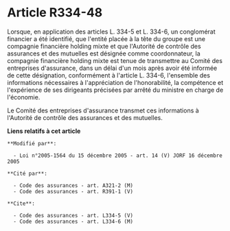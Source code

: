 # Article R334-48

Lorsque, en application des articles L. 334-5 et L. 334-6, un conglomérat financier a été identifié, que l'entité placée à la
tête du groupe est une compagnie financière holding mixte et que l'Autorité de contrôle des assurances et des mutuelles est
désignée comme coordonnateur, la compagnie financière holding mixte est tenue de transmettre au Comité des entreprises
d'assurance, dans un délai d'un mois après avoir été informée de cette désignation, conformément à l'article L. 334-6,
l'ensemble des informations nécessaires à l'appréciation de l'honorabilité, la compétence et l'expérience de ses dirigeants
précisées par arrêté du ministre en charge de l'économie.

Le Comité des entreprises d'assurance transmet ces informations à l'Autorité de contrôle des assurances et des mutuelles.

**Liens relatifs à cet article**

	**Modifié par**:

	  - Loi n°2005-1564 du 15 décembre 2005 - art. 14 (V) JORF 16 décembre 2005

	**Cité par**:

	  - Code des assurances - art. A321-2 (M)
	  - Code des assurances - art. R391-1 (V)

	**Cite**:

	  - Code des assurances - art. L334-5 (V)
	  - Code des assurances - art. L334-6 (M)
